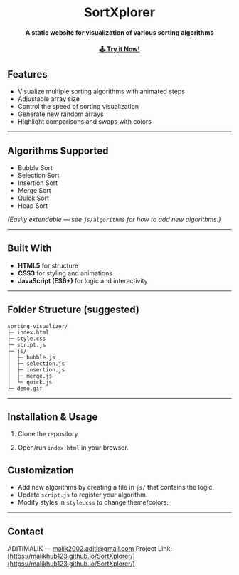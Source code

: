 <h1 align="center">
  SortXplorer
  <br>
</h1>

<h4 align="center">A static website for visualization of various sorting algorithms</h4>
<h4 align="center"><a href="https://malikhub123.github.io/SortXplorer/" target="_blank" rel="noopener noreferrer"> 🕹 Try it Now! </a></h4>



## Features

* Visualize multiple sorting algorithms with animated steps
* Adjustable array size
* Control the speed of sorting visualization
* Generate new random arrays
* Highlight comparisons and swaps with colors

---

## Algorithms Supported

* Bubble Sort
* Selection Sort
* Insertion Sort
* Merge Sort
* Quick Sort
* Heap Sort

*(Easily extendable — see `js/algorithms` for how to add new algorithms.)*

---

## Built With

* **HTML5** for structure
* **CSS3** for styling and animations
* **JavaScript (ES6+)** for logic and interactivity

---

## Folder Structure (suggested)

```
sorting-visualizer/
├─ index.html
├─ style.css
├─ script.js
├─ js/
│  ├─ bubble.js
│  ├─ selection.js
│  ├─ insertion.js
│  ├─ merge.js
│  └─ quick.js
└─ demo.gif
```

---

## Installation & Usage

1. Clone the repository


2. Open/run `index.html` in your browser.


## Customization

* Add new algorithms by creating a file in `js/` that contains the logic.
* Update `script.js` to register your algorithm.
* Modify styles in `style.css` to change theme/colors.

---

## Contact

ADITIMALIK — [malik2002.aditi@gmail.com](mailto:malik2002.aditi@gmail.com)
Project Link: [https://malikhub123.github.io/SortXplorer/](https://malikhub123.github.io/SortXplorer/)

